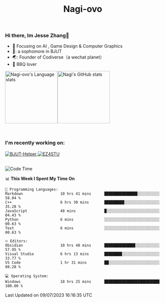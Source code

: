 

<!--
**Nagi-ovo/Nagi-ovo** is a ✨ _special_ ✨ repository because its `README.md` (this file) appears on your GitHub profile.

Here are some ideas to get you started:

- 🔭 I’m currently working on ...
- 🌱 I’m currently learning ...
- 👯 I’m looking to collaborate on ...
- 🤔 I’m looking for help with ...
- 💬 Ask me about ...
- 📫 How to reach me: ...
- 😄 Pronouns: ...
- ⚡ Fun fact: ...
-->
<h1 align="center">Nagi-ovo</h3>


<br />

 ### Hi there, Im Jesse Zhang👋
- :orange_book: Focusing on AI , Game Design & Computer Graphics
- 🔬: a sophomore in BJUT
- 🌏: Founder of Codiverse（a wechat planet）
- :meat_on_bone: BBQ lover

<div style="display:flex; flex-wrap:wrap; height: 200px;">
  <img height="170" src="https://github-readme-stats-git-main-nagi-ovo.vercel.app/api/top-langs/?username=Nagi-ovo&hide=css,scss,html,java,typescript&layout=compact&card_width=345&card_height=400" alt="Nagi-ovo's Language stats">
  <img height="170" src="https://github-readme-stats-git-main-nagi-ovo.vercel.app/api?username=Nagi-ovo&show_icons=true&theme=radical" alt="Nagi's GitHub stats">
</div>

### I'm recently working on:</a>

 <div>
<a href="https://github.com/Open-BJUT/BJUT-Helper">
  <img align="center" src="https://github-readme-stats-git-main-nagi-ovo.vercel.app/api/pin/?username=Nagi-ovo&repo=BJUT-Helper" alt="BJUT-Helper">
</a>
<a href="https://github.com/Nagi-ovo/EZ4STU">
  <img align="center" src="https://github-readme-stats-git-main-nagi-ovo.vercel.app/api/pin/?username=Nagi-ovo&repo=EZ4STU" alt="EZ4STU">
</a>  
</div>

<br />

<!--START_SECTION:waka-->
![Code Time](http://img.shields.io/badge/Code%20Time-78%20hrs%2047%20mins-blue)

📊 **This Week I Spent My Time On** 

```text
💬 Programming Languages: 
Markdown                 10 hrs 41 mins      ███████████████░░░░░░░░░░   58.04 % 
C++                      6 hrs 30 mins       █████████░░░░░░░░░░░░░░░░   35.28 % 
JavaScript               48 mins             █░░░░░░░░░░░░░░░░░░░░░░░░   04.43 % 
Python                   6 mins              ░░░░░░░░░░░░░░░░░░░░░░░░░   00.63 % 
Text                     6 mins              ░░░░░░░░░░░░░░░░░░░░░░░░░   00.63 % 

🔥 Editors: 
Obsidian                 10 hrs 40 mins      ██████████████░░░░░░░░░░░   57.95 % 
Visual Studio            6 hrs 13 mins       ████████░░░░░░░░░░░░░░░░░   33.77 % 
VS Code                  1 hr 31 mins        ██░░░░░░░░░░░░░░░░░░░░░░░   08.28 % 

💻 Operating System: 
Windows                  18 hrs 25 mins      █████████████████████████   100.00 % 
```


 Last Updated on 09/07/2023 16:16:35 UTC
<!--END_SECTION:waka-->




